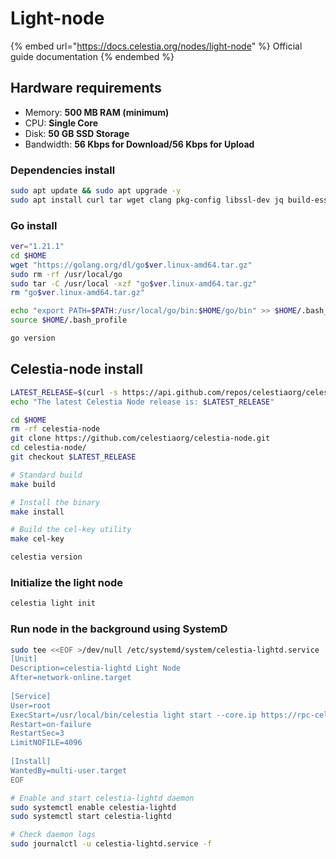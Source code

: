 # Light-node

{% embed url="https://docs.celestia.org/nodes/light-node" %}
Official guide documentation
{% endembed %}

## Hardware requirements[​](https://docs.celestia.org/nodes/light-node#hardware-requirements) <a href="#hardware-requirements" id="hardware-requirements"></a>

* Memory: **500 MB RAM (minimum)**
* CPU: **Single Core**
* Disk: **50 GB SSD Storage**
* Bandwidth: **56 Kbps for Download/56 Kbps for Upload**

### Dependencies install

```sh
sudo apt update && sudo apt upgrade -y
sudo apt install curl tar wget clang pkg-config libssl-dev jq build-essential git make ncdu -y
```

### Go install

```sh
ver="1.21.1" 
cd $HOME 
wget "https://golang.org/dl/go$ver.linux-amd64.tar.gz" 
sudo rm -rf /usr/local/go 
sudo tar -C /usr/local -xzf "go$ver.linux-amd64.tar.gz" 
rm "go$ver.linux-amd64.tar.gz" 

echo "export PATH=$PATH:/usr/local/go/bin:$HOME/go/bin" >> $HOME/.bash_profile
source $HOME/.bash_profile

go version
```

## Celestia-node install <a href="#install-celestia-node" id="install-celestia-node"></a>

```sh
LATEST_RELEASE=$(curl -s https://api.github.com/repos/celestiaorg/celestia-node/releases/latest | jq -r '.tag_name')
echo "The latest Celestia Node release is: $LATEST_RELEASE"

cd $HOME 
rm -rf celestia-node 
git clone https://github.com/celestiaorg/celestia-node.git 
cd celestia-node/ 
git checkout $LATEST_RELEASE

# Standard build
make build

# Install the binary
make install

# Build the cel-key utility
make cel-key

celestia version
```

### Initialize the light node[​](https://docs.celestia.org/nodes/light-node#initialize-the-light-node) <a href="#initialize-the-light-node" id="initialize-the-light-node"></a>

```sh
celestia light init
```

### Run node in the background using SystemD

```sh
sudo tee <<EOF >/dev/null /etc/systemd/system/celestia-lightd.service
[Unit]
Description=celestia-lightd Light Node
After=network-online.target
 
[Service]
User=root
ExecStart=/usr/local/bin/celestia light start --core.ip https://rpc-celestia.theamsolutions.info --p2p.network celestia
Restart=on-failure
RestartSec=3
LimitNOFILE=4096
 
[Install]
WantedBy=multi-user.target
EOF

# Enable and start celestia-lightd daemon
sudo systemctl enable celestia-lightd
sudo systemctl start celestia-lightd

# Check daemon logs
sudo journalctl -u celestia-lightd.service -f

```
